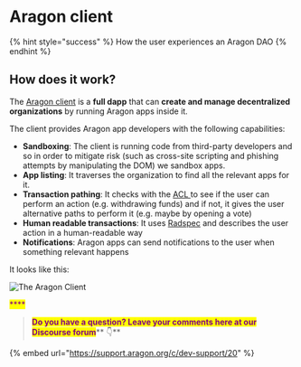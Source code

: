 # Aragon client

{% hint style="success" %}
How the user experiences an Aragon DAO
{% endhint %}

## How does it work?

The [Aragon client](https://github.com/aragon/aragon) is a **full dapp** that can **create and manage decentralized organizations** by running Aragon apps inside it.

The client provides Aragon app developers with the following capabilities:

* **Sandboxing**: The client is running code from third-party developers and so in order to mitigate risk (such as cross-site scripting and phishing attempts by manipulating the DOM) we sandbox apps.
* **App listing**: It traverses the organization to find all the relevant apps for it.
* **Transaction pathing**: It checks with the [ACL ](permissions.md)to see if the user can perform an action (e.g. withdrawing funds) and if not, it gives the user alternative paths to perform it (e.g. maybe by opening a vote)
* **Human readable transactions**: It uses [Radspec](human-readable-transactions.md) and describes the user action in a human-readable way
* **Notifications**: Aragon apps can send notifications to the user when something relevant happens

It looks like this:&#x20;

![The Aragon Client](https://raw.githubusercontent.com/aragon/aragon-wiki/master/docs/media/press/press-kit/screenshots/0.5/aragon\_core\_v05\_beta\_home04.png)

<mark style="color:purple;">****</mark>

> <mark style="color:purple;">**Do you have a question? Leave your comments here at our Discourse forum**</mark>** 👇**

{% embed url="https://support.aragon.org/c/dev-support/20" %}
